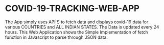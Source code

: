 # COVID-19-TRACKING-WEB-APP
The App simply uses API'S to fetch data and displays covid-19 data for various COUNTRIES and ALL INDIAN STATES.
The Data is updated every 24 hours.
This Web Application shows the Simple Implementation of fetch function in Javascript to parse through JSON data.
